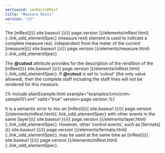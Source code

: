 ```yaml
---
sectionid: cmnRestsMRest
title: "Measure Rests"
version: "v3"
---
```




The [mRest]({{ site.baseurl }}/{{ page.version }}/elements/mRest.html){:.link_odd_elementSpec} (<span class="expan">measure rest</span>) element is used to
indicate a complete measure rest, independent from the meter of the current [measure]({{ site.baseurl }}/{{ page.version }}/elements/measure.html){:.link_odd_elementSpec}.

The **@cutout** attribute provides for the description of the rendition of the
[mRest]({{ site.baseurl }}/{{ page.version }}/elements/mRest.html){:.link_odd_elementSpec}. If **@cutout** is set to
‘cutout’ (the only value allowed), then the complete staff
including the staff lines will not be rendered for this measure.


{% include plainExample.html example="examples/cmn/cmn-sample101.xml" valid="true" version=page.version %}


It is a semantic error to mix an [mRest]({{ site.baseurl }}/{{ page.version }}/elements/mRest.html){:.link_odd_elementSpec} with other events in the
same [layer]({{ site.baseurl }}/{{ page.version }}/elements/layer.html){:.link_odd_elementSpec}. However, other ‘control events’,
such as [fermata]({{ site.baseurl }}/{{ page.version }}/elements/fermata.html){:.link_odd_elementSpec}, may be used at the same time as [mRest]({{ site.baseurl }}/{{ page.version }}/elements/mRest.html){:.link_odd_elementSpec}.


